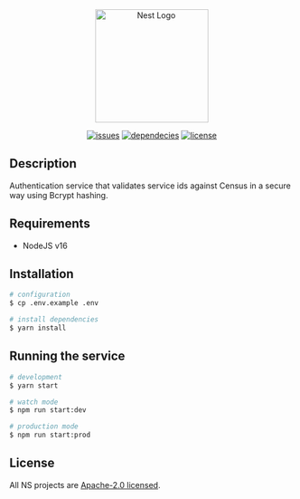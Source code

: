 <div align="center">
<a href="https://nanite-systems.net/" target="blank">
  <img src="https://nanite-systems.net/images/ns.colored.svg" width="200" alt="Nest Logo" />
</a>


[![issues](https://img.shields.io/github/issues/nanite-systems/auth)](https://github.com/nanite-systems/auth/issues)
[![dependecies](https://img.shields.io/librariesio/github/nanite-systems/auth)](https://libraries.io/github/nanite-systems/auth)
[![license](https://img.shields.io/github/license/nanite-systems/auth)](https://github.com/nanite-systems/auth/blob/main/LICENSE)

</div>

## Description

Authentication service that validates service ids against Census in a secure way using Bcrypt hashing.

## Requirements

- NodeJS v16

## Installation

```bash
# configuration
$ cp .env.example .env

# install dependencies
$ yarn install
```

## Running the service

```bash
# development
$ yarn start

# watch mode
$ npm run start:dev

# production mode
$ npm run start:prod
```

## License

All NS projects are [Apache-2.0 licensed](LICENSE).
